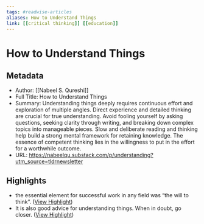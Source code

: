 ```yaml
---
tags: #readwise-articles
aliases: How to Understand Things
link: [[critical thinking]] [[education]]
---
```

# How to Understand Things

## Metadata
- Author: [[Nabeel S. Qureshi]]
- Full Title: How to Understand Things
- Summary: Understanding things deeply requires continuous effort and exploration of multiple angles. Direct experience and detailed thinking are crucial for true understanding. Avoid fooling yourself by asking questions, seeking clarity through writing, and breaking down complex topics into manageable pieces. Slow and deliberate reading and thinking help build a strong mental framework for retaining knowledge. The essence of competent thinking lies in the willingness to put in the effort for a worthwhile outcome.
- URL: https://nabeelqu.substack.com/p/understanding?utm_source=tldrnewsletter

## Highlights
- the essential element for successful work in any field was “the will to think”. ([View Highlight](https://read.readwise.io/read/01j07n4156mkvn7gxmnyd3vsep))
- It is also good advice for understanding things. When in doubt, go closer. ([View Highlight](https://read.readwise.io/read/01j0ykpp8tqzyvnnwvd7jt2ghb))
